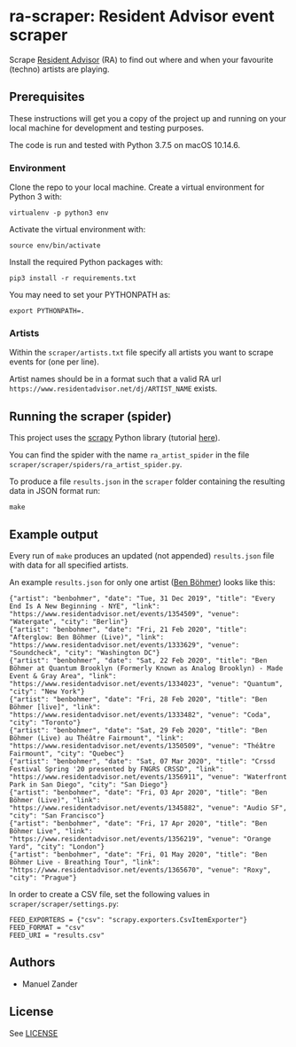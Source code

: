 # ra-scraper: Resident Advisor event scraper
Scrape [Resident Advisor](https://residentadvisor.net) (RA) to find out where and when your favourite (techno) artists are playing.

## Prerequisites

These instructions will get you a copy of the project up and running on your local machine for development and testing purposes.

The code is run and tested with Python 3.7.5 on macOS 10.14.6.

### Environment

Clone the repo to your local machine.
Create a virtual environment for Python 3 with:

```
virtualenv -p python3 env
```

Activate the virtual environment with:

```
source env/bin/activate
```

Install the required Python packages with:

```
pip3 install -r requirements.txt
```

You may need to set your PYTHONPATH as:

```
export PYTHONPATH=.
```

### Artists

Within the `scraper/artists.txt` file specify all artists you want to scrape events for (one per line).

Artist names should be in a format such that a valid RA url `https://www.residentadvisor.net/dj/ARTIST_NAME` exists.

## Running the scraper (spider)

This project uses the [scrapy](https://scrapy.org/) Python library (tutorial [here](https://docs.scrapy.org/en/latest/intro/tutorial.html)).

You can find the spider with the name `ra_artist_spider` in the file `scraper/scraper/spiders/ra_artist_spider.py`.

To produce a file `results.json` in the `scraper` folder containing the resulting data in JSON format run:

```
make
```

## Example output

Every run of `make` produces an updated (not appended) `results.json` file with data for all specified artists.

An example `results.json` for only one artist ([Ben Böhmer](https://www.residentadvisor.net/dj/benbohmer)) looks like this:

```
{"artist": "benbohmer", "date": "Tue, 31 Dec 2019", "title": "Every End Is A New Beginning - NYE", "link": "https://www.residentadvisor.net/events/1354509", "venue": "Watergate", "city": "Berlin"}
{"artist": "benbohmer", "date": "Fri, 21 Feb 2020", "title": "Afterglow: Ben Böhmer (Live)", "link": "https://www.residentadvisor.net/events/1333629", "venue": "Soundcheck", "city": "Washington DC"}
{"artist": "benbohmer", "date": "Sat, 22 Feb 2020", "title": "Ben Böhmer at Quantum Brooklyn (Formerly Known as Analog Brooklyn) - Made Event & Gray Area", "link": "https://www.residentadvisor.net/events/1334023", "venue": "Quantum", "city": "New York"}
{"artist": "benbohmer", "date": "Fri, 28 Feb 2020", "title": "Ben Böhmer [live]", "link": "https://www.residentadvisor.net/events/1333482", "venue": "Coda", "city": "Toronto"}
{"artist": "benbohmer", "date": "Sat, 29 Feb 2020", "title": "Ben Böhmer (Live) au Théâtre Fairmount", "link": "https://www.residentadvisor.net/events/1350509", "venue": "Théâtre Fairmount", "city": "Quebec"}
{"artist": "benbohmer", "date": "Sat, 07 Mar 2020", "title": "Crssd Festival Spring '20 presented by FNGRS CRSSD", "link": "https://www.residentadvisor.net/events/1356911", "venue": "Waterfront Park in San Diego", "city": "San Diego"}
{"artist": "benbohmer", "date": "Fri, 03 Apr 2020", "title": "Ben Böhmer (Live)", "link": "https://www.residentadvisor.net/events/1345882", "venue": "Audio SF", "city": "San Francisco"}
{"artist": "benbohmer", "date": "Fri, 17 Apr 2020", "title": "Ben Böhmer Live", "link": "https://www.residentadvisor.net/events/1356219", "venue": "Orange Yard", "city": "London"}
{"artist": "benbohmer", "date": "Fri, 01 May 2020", "title": "Ben Böhmer Live - Breathing Tour", "link": "https://www.residentadvisor.net/events/1365670", "venue": "Roxy", "city": "Prague"}
```

In order to create a CSV file, set the following values in `scraper/scraper/settings.py`:
```
FEED_EXPORTERS = {"csv": "scrapy.exporters.CsvItemExporter"}
FEED_FORMAT = "csv"
FEED_URI = "results.csv"
```


## Authors

* Manuel Zander

## License

See [LICENSE](./LICENSE)
